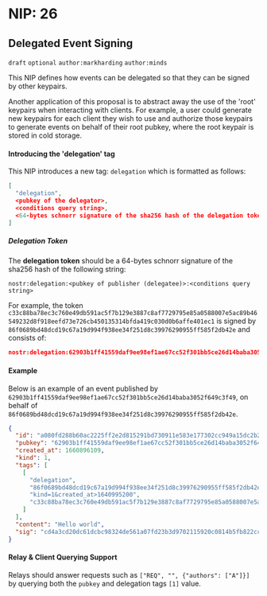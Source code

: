 NIP: 26
=======

Delegated Event Signing
-----

`draft` `optional` `author:markharding` `author:minds`

This NIP defines how events can be delegated so that they can be signed by other keypairs.

Another application of this proposal is to abstract away the use of the 'root' keypairs when interacting with clients. For example, a user could generate new keypairs for each client they wish to use and authorize those keypairs to generate events on behalf of their root pubkey, where the root keypair is stored in cold storage. 

#### Introducing the 'delegation' tag

This NIP introduces a new tag: `delegation` which is formatted as follows:

```json
[
  "delegation",
  <pubkey of the delegator>,
  <conditions query string>,
  <64-bytes schnorr signature of the sha256 hash of the delegation token>
]
```

##### Delegation Token

The **delegation token** should be a 64-bytes schnorr signature of the sha256 hash of the following string:

```
nostr:delegation:<pubkey of publisher (delegatee)>:<conditions query string>
```

For example, the token `c33c88ba78ec3c760e49db591ac5f7b129e3887c8af7729795e85a0588007e5ac89b46549232d8f918eefd73e726cb450135314bfda419c030d0b6affe401ec1` is signed by `86f0689bd48dcd19c67a19d994f938ee34f251d8c39976290955ff585f2db42e` and consists of:

```json
nostr:delegation:62903b1ff41559daf9ee98ef1ae67cc52f301bb5ce26d14baba3052f649c3f49:kind=1&created_at>1640995200
```

#### Example

Below is an example of an event published by `62903b1ff41559daf9ee98ef1ae67cc52f301bb5ce26d14baba3052f649c3f49`, on behalf of `86f0689bd48dcd19c67a19d994f938ee34f251d8c39976290955ff585f2db42e`.

```json
{
  "id": "a080fd288b60ac2225ff2e2d815291bd730911e583e177302cc949a15dc2b2dc",
  "pubkey": "62903b1ff41559daf9ee98ef1ae67cc52f301bb5ce26d14baba3052f649c3f49",
  "created_at": 1660896109,
  "kind": 1,
  "tags": [
    [
      "delegation",
      "86f0689bd48dcd19c67a19d994f938ee34f251d8c39976290955ff585f2db42e",
      "kind=1&created_at>1640995200",
      "c33c88ba78ec3c760e49db591ac5f7b129e3887c8af7729795e85a0588007e5ac89b46549232d8f918eefd73e726cb450135314bfda419c030d0b6affe401ec1"
    ]
  ],
  "content": "Hello world",
  "sig": "cd4a3cd20dc61dcbc98324de561a07fd23b3d9702115920c0814b5fb822cc5b7c5bcdaf3fa326d24ed50c5b9c8214d66c75bae34e3a84c25e4d122afccb66eb6"
}
```


#### Relay & Client Querying Support

Relays should answer requests such as `["REQ", "", {"authors": ["A"]}]` by querying both the `pubkey` and delegation tags `[1]` value.  
